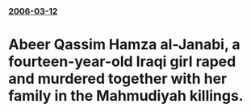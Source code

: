 ### [2006-03-12](/news/2006/03/12/index.md)

#  Abeer Qassim Hamza al-Janabi, a fourteen-year-old Iraqi girl raped and murdered together with her family in the Mahmudiyah killings.



